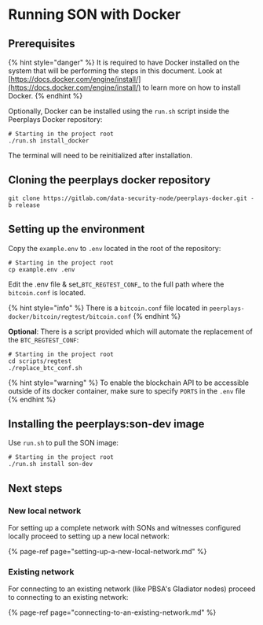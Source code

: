 # Running SON with Docker

## Prerequisites

{% hint style="danger" %}
It is required to have Docker installed on the system that will be performing the steps in this document. Look at [https://docs.docker.com/engine/install/](https://docs.docker.com/engine/install/) to learn more on how to install Docker.
{% endhint %}

Optionally, Docker can be installed using the `run.sh` script inside the Peerplays Docker repository:

```text
# Starting in the project root
./run.sh install_docker
```

The terminal will need to be reinitialized after installation.

## Cloning the peerplays docker repository 

```text
git clone https://gitlab.com/data-security-node/peerplays-docker.git -b release
```

##  Setting up the environment

Copy the `example.env` to `.env`  located in the root of the repository:

```text
# Starting in the project root
cp example.env .env
```

Edit the .env file & set_`BTC_REGTEST_CONF`_ to the full path where the `bitcoin.conf` is located. 

{% hint style="info" %}
There is a `bitcoin.conf` file located in `peerplays-docker/bitcoin/regtest/bitcoin.conf`
{% endhint %}

**Optional**: There is a script provided which will automate the replacement of the `BTC_REGTEST_CONF`:

```text
# Starting in the project root
cd scripts/regtest
./replace_btc_conf.sh
```

{% hint style="warning" %}
To enable the blockchain API to be accessible outside of its docker container, make sure to specify `PORTS` in the `.env` file
{% endhint %}

## Installing the peerplays:son-dev image

Use `run.sh` to pull the SON image:

```text
# Starting in the project root
./run.sh install son-dev
```

## Next steps

### New local network

For setting up a complete network with SONs and witnesses configured locally proceed to setting up a new local network:

{% page-ref page="setting-up-a-new-local-network.md" %}

### Existing network

For connecting to an existing network \(like PBSA's Gladiator nodes\) proceed to connecting to an existing network:

{% page-ref page="connecting-to-an-existing-network.md" %}



